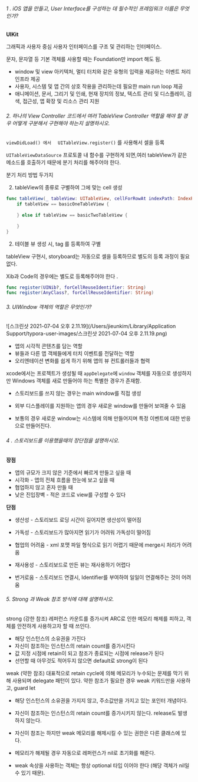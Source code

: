  

###### 1 . iOS 앱을 만들고, User Interface를 구성하는 데 필수적인 프레임워크 이름은 무엇인가?

**UIKit** 

그래픽과 사용자 중심 사용자 인터페이스를 구조 및 관리하는 인터페이스. 

문자, 문자열 등 기본 객체를 사용할 때는 Foundation만 import 해도 됨.

- window 및 view 아키텍처, 멀티 터치와 같은 유형의 입력을 제공하는 이벤트 처리 인프라 제공
- 사용자, 시스템 및 앱 간의 상호 작용을 관리하는데 필요한 main run loop 제공
- 애니메이션, 문서, 그리기 및 인쇄, 현재 장치의 정보, 텍스트 관리 및 디스플레이, 검색, 접근성, 앱 확장 및 리소스 관리 지원



###### 2. 하나의 View Controller 코드에서 여러 TableView Controller 역할을 해야 할 경우 어떻게 구분해서 구현해야 하는지 설명하시오.

`viewDidLoad() 에서  `  `UITableView.register()` 를 사용해서 셀을 등록

`UITableViewDataSource` 프로토콜 내 함수를 구현하게 되면,여러 tableView가 같은 메소드를 호출하기 때문에 분기 처리를 해주어야 한다. 

분기 처리 방법 두가지

2. tableView의 종류로 구별하여 그에 맞는 cell 생성

```swift
func tableView(_ tableView: UITableView, cellForRowAt indexPath: IndexPath) -> UITableViewCell {
	if tableView == basicOneTableView {
			
	} else if tableView == basicTwoTableView {
		
	}
}
```

2. 테이블 뷰 생성 시,  tag 를 등록하여 구별



tableView 구현시, storyboard는 자동으로 셀을 등록하므로 별도의 등록 과정이 필요없다. 

Xib과 Code의 경우에는 별도로 등록해주어야 한다 .

```swift
func register(UINib?, forCellReuseIdentifier: String)
func register(AnyClass?, forCellReuseIdentifier: String)
```



###### 3. UIWindow 객체의 역할은 무엇인가?

![스크린샷 2021-07-04 오후 2.11.19](/Users/jieunkim/Library/Application Support/typora-user-images/스크린샷 2021-07-04 오후 2.11.19.png)

- 앱의 시각적 콘텐츠를 담는 역할
- 뷰들과 다른 앱 객체들에게 터치 이벤트를 전달하는 역할
- 오리엔테이션 변화를 쉽게 하기 위해 앱의 뷰 컨트롤러들과 협력



xcode에서는 프로젝트가 생성될 때 `appDelegate`에 `window` 객체를 자동으로 생성하지만 Windows 객체를 새로 만들어야 하는 특별한 경우가 존재함. 

- 스토리보드를 쓰지 않는 경우는 main window를 직접 생성

- 외부 디스플레이를 지원하는 앱의 경우 새로운 window를 만들어 보여줄 수 있음

- 보통의 경우 새로운 window는 시스템에 의해 만들어지며 특정 이벤트에 대한 반응으로 만들어진다. 

  

###### 4 . 스토리보드를 이용했을때의 장단점을 설명하시오.

**장점**

- 앱의 규모가 크지 않은 기준에서 빠르게 만들고 싶을 때 
- 시각화 - 앱의 전체 흐름을 한눈에 보고 싶을 때 
- 협업하지 않고 혼자 만들 때 
- 낮은 진입장벽 - 적은 코드로 view를 구성할 수 있다

**단점** 

- 생산성 - 스토리보드 로딩 시간이 길어지면 생산성이 떨어짐

- 가독성 - 스토리보드가 많아지면 읽기가 어려워 가독성이 떨어짐

- 협업의 어려움 - xml 포맷 파일 형식으로 읽기 어렵기 때문에 merge시 처리가 어려움

- 재사용성 - 스토리보드로 만든 뷰는 재사용하기 어렵다 

- 번거로움 - 스토리보드 연결시, Identifier를 부여하여 일일이 연결해주는 것이 어려움

  

###### 5. Strong 과 Weak 참조 방식에 대해 설명하시오.

strong (강한 참조)
레퍼런스 카운트를 증가시켜 ARC로 인한 메모리 해제를 피하고, 객체를 안전하게 사용하고자 할 때 쓰인다.

- 해당 인스턴스의 소유권을 가진다 
- 자신이 참조하는 인스턴스의 retain count를 증가시킨다
- 값 지정 시점에 retain이 되고 참조가 종료되는 시점에 release가 된다 
- 선언할 때 아무것도 적어두지 않으면 default로 strong이 된다 



weak (약한 참조)
대표적으로 retain cycle에 의해 메모리가 누수되는 문제를 막기 위해 사용되며 delegate 패턴이 있다. 
약한 참조가 필요한 경우 weak 키워드만을 사용하고, guard let 

- 해당 인스턴스의 소유권을 가지지 않고, 주소값만을 가지고 있는 포인터 개념이다. 

- 자신이 참조하는 인스턴스의 retain count를 증가시키지 않는다. release도 발생하지 않는다. 

- 자신이 참조는 하지만 weak 메모리를 해제시킬 수 있는 권한은 다른 클래스에 있다. 

- 메모리가 해제될 경우 자동으로 레퍼런스가 nil로 초기화를 해준다. 

- weak 속상을 사용하는 객체는 항상 optional 타입 이어야 한다 (해당 객체가 nil일 수 있기 때문).

  